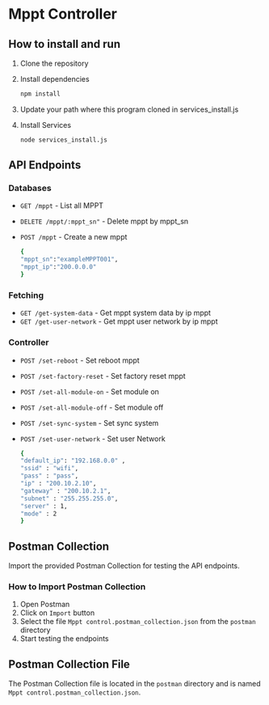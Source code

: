 # Mppt Controller

## How to install and run

1. Clone the repository
2. Install dependencies

    ```bash
    npm install
    ```

3. Update your path where this program cloned in services_install.js
4. Install Services

    ```bash
    node services_install.js
    ```

## API Endpoints

### Databases

- `GET /mppt` - List all MPPT
- `DELETE /mppt/:mppt_sn"` - Delete mppt by mppt_sn
- `POST /mppt` - Create a new mppt

    ```bash
    {
    "mppt_sn":"exampleMPPT001",
    "mppt_ip":"200.0.0.0"
    }
    ```

### Fetching

- `GET /get-system-data` - Get mppt system data by ip mppt
- `GET /get-user-network` - Get mppt user network by ip mppt

### Controller

- `POST /set-reboot` - Set reboot mppt
- `POST /set-factory-reset` - Set factory reset mppt
- `POST /set-all-module-on` - Set module on
- `POST /set-all-module-off` - Set module off
- `POST /set-sync-system` - Set sync system
- `POST /set-user-network` - Set user Network

    ```bash
    { 
    "default_ip": "192.168.0.0" ,
    "ssid" : "wifi",
    "pass" : "pass",
    "ip" : "200.10.2.10",
    "gateway" : "200.10.2.1",
    "subnet" : "255.255.255.0",
    "server" : 1,
    "mode" : 2
    }
    ```

## Postman Collection

Import the provided Postman Collection for testing the API endpoints.

### How to Import Postman Collection

1. Open Postman
2. Click on `Import` button
3. Select the file `Mppt control.postman_collection.json` from the `postman` directory
4. Start testing the endpoints

## Postman Collection File

The Postman Collection file is located in the `postman` directory and is named `Mppt control.postman_collection.json`.
